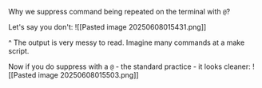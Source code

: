 Why we suppress command being repeated on the terminal with `@`?

Let's say you don't:
![[Pasted image 20250608015431.png]]

^ The output is very messy to read. Imagine many commands at a make script.

Now if you do suppress with a `@` - the standard practice - it looks cleaner:
![[Pasted image 20250608015503.png]]
